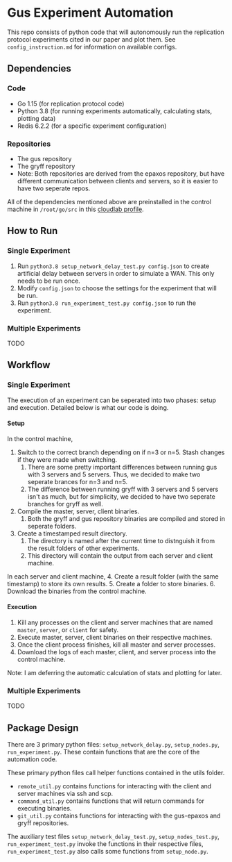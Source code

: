 # Gus Experiment Automation
This repo consists of python code that will autonomously run the replication protocol experiments cited in our paper and plot them. See `config_instruction.md` for information on available configs. 

## Dependencies
### Code
- Go 1.15 (for replication protocol code)
- Python 3.8 (for running experiments automatically, calculating stats, plotting data)
- Redis 6.2.2 (for a specific experiment configuration)
### Repositories
- The gus repository
- The gryff repository 
- Note: Both repositories are derived from the epaxos repository, but have different communication between clients and servers, so it is easier to have two seperate repos.

All of the dependencies mentioned above are preinstalled in the control machine in `/root/go/src` in this [cloudlab profile](https://www.cloudlab.us/p/fff5448808f3ecb656874213ea663bd448544a7e).

## How to Run
### Single Experiment
1. Run `python3.8 setup_network_delay_test.py config.json` to create artificial delay between servers in order to simulate a WAN. This only needs to be run once.
2. Modify `config.json` to choose the settings for the experiment that will be run.
3. Run `python3.8 run_experiment_test.py config.json` to run the experiment. 
### Multiple Experiments
TODO

## Workflow
### Single Experiment
The execution of an experiment can be seperated into two phases: setup and execution. Detailed below is what our code is doing.

#### Setup
In the control machine,
1. Switch to the correct branch depending on if n=3 or n=5. Stash changes if they were made when switching.
   1. There are some pretty important differences between running gus with 3 servers and 5 servers. Thus, we decided to make two seperate brances for n=3 and n=5. 
   2. The difference between running gryff with 3 servers and 5 servers isn't as much, but for simplicity, we decided to have two seperate branches for gryff as well.
2. Compile the master, server, client binaries.
   1. Both the gryff and gus repository binaries are compiled and stored in seperate folders.
3. Create a timestamped result directory.
   1. The directory is named after the current time to distnguish it from the result folders of other experiments.
   2. This directory will contain the output from each server and client machine.

In each server and client machine,
4. Create a result folder (with the same timestamp) to store its own results.
5. Create a folder to store binaries.
6. Download the binaries from the control machine.

#### Execution
1. Kill any processes on the client and server machines that are named `master`, `server`, or `client` for safety.
2. Execute master, server, client binaries on their respective machines.
3. Once the client process finishes, kill all master and server processes.
4. Download the logs of each master, client, and server process into the control machine.

Note: I am deferring the automatic calculation of stats and plotting for later. 

### Multiple Experiments
TODO

## Package Design
There are 3 primary python files: `setup_network_delay.py`, `setup_nodes.py`, `run_experiment.py`. These contain functions that are the core of the automation code. 

These primary python files call helper functions contained in the utils folder. 
- `remote_util.py` contains functions for interacting with the client and server machines via ssh and scp. 
- `command_util.py` contains functions that will return commands for executing binaries.
- `git_util.py` contains functions for interacting with the gus-epaxos and gryff repositories.

The auxiliary test files `setup_network_delay_test.py`, `setup_nodes_test.py`, `run_experiment_test.py` invoke the functions in their respective files, `run_experiment_test.py` also calls some functions from `setup_node.py`.
